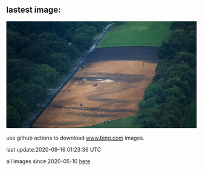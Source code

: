 ## lastest image:
![](images/OutofManyOne.jpg)

use github actions to download www.bing.com images.

last update:2020-09-16 01:23:36 UTC

all images since 2020-05-10 [here](https://github.com/counter2015/bing-daily-images/tree/master/images) 
